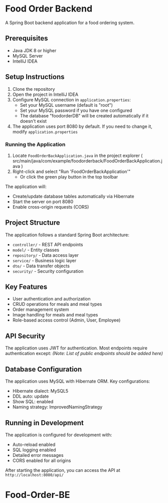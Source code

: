 # Food Order Backend

A Spring Boot backend application for a food ordering system.

## Prerequisites

-   Java JDK 8 or higher
-   MySQL Server
-   IntelliJ IDEA

## Setup Instructions

1. Clone the repository
2. Open the project in IntelliJ IDEA
3. Configure MySQL connection in `application.properties`:
    - Set your MySQL username (default is "root")
    - Set your MySQL password if you have one configured
    - The database "foodorderDB" will be created automatically if it doesn't exist
4. The application uses port 8080 by default. If you need to change it, modify `application.properties`

### Running the Application

1. Locate `FoodOrderBackApplication.java` in the project explorer ( src/main/java/com/example/foodorderback/FoodOrderBackApplication.java )
2. Right-click and select "Run 'FoodOrderBackApplication'"
    - Or click the green play button in the top toolbar

The application will:

-   Create/update database tables automatically via Hibernate
-   Start the server on port 8080
-   Enable cross-origin requests (CORS)

## Project Structure

The application follows a standard Spring Boot architecture:

-   `controller/` - REST API endpoints
-   `model/` - Entity classes
-   `repository/` - Data access layer
-   `service/` - Business logic layer
-   `dto/` - Data transfer objects
-   `security/` - Security configuration

## Key Features

-   User authentication and authorization
-   CRUD operations for meals and meal types
-   Order management system
-   Image handling for meals and meal types
-   Role-based access control (Admin, User, Employee)

## API Security

The application uses JWT for authentication. Most endpoints require authentication except:
_(Note: List of public endpoints should be added here)_

## Database Configuration

The application uses MySQL with Hibernate ORM. Key configurations:

-   Hibernate dialect: MySQL5
-   DDL auto: update
-   Show SQL: enabled
-   Naming strategy: ImprovedNamingStrategy

## Running in Development

The application is configured for development with:

-   Auto-reload enabled
-   SQL logging enabled
-   Detailed error messages
-   CORS enabled for all origins

After starting the application, you can access the API at `http://localhost:8080/api/`
# Food-Order-BE
